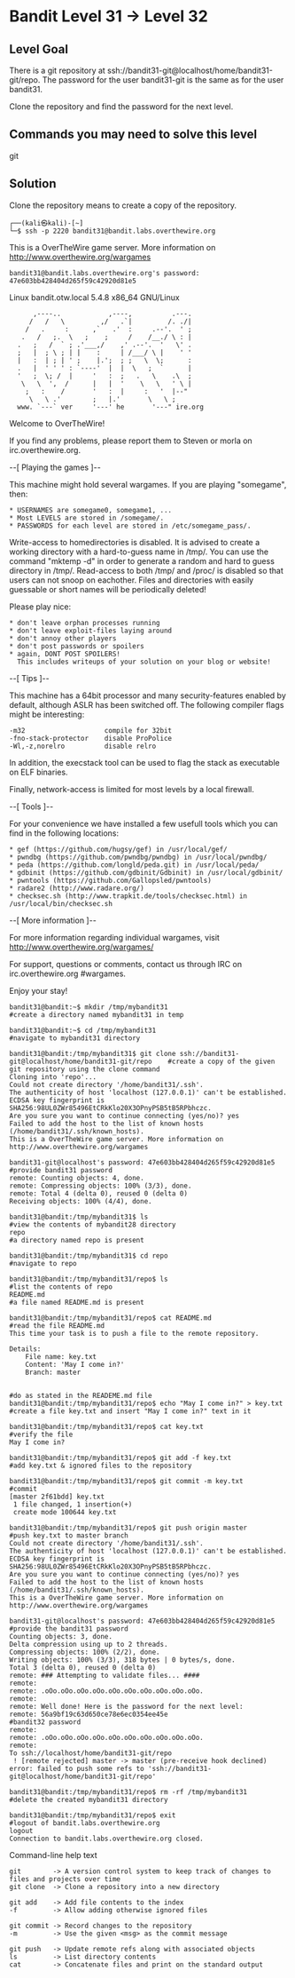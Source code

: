 # Bandit Level 31 → Level 32

## Level Goal
There is a git repository at ssh://bandit31-git@localhost/home/bandit31-git/repo. The password for the user bandit31-git is the same as for the user bandit31.

Clone the repository and find the password for the next level.

## Commands you may need to solve this level
git

## Solution
Clone the repository means to create a copy of the repository.
```
┌──(kali㉿kali)-[~]
└─$ ssh -p 2220 bandit31@bandit.labs.overthewire.org
```
This is a OverTheWire game server. More information on http://www.overthewire.org/wargames

```
bandit31@bandit.labs.overthewire.org's password: 47e603bb428404d265f59c42920d81e5
```
Linux bandit.otw.local 5.4.8 x86_64 GNU/Linux
```
      ,----..            ,----,          .---.
     /   /   \         ,/   .`|         /. ./|
    /   .     :      ,`   .'  :     .--'.  ' ;
   .   /   ;.  \   ;    ;     /    /__./ \ : |
  .   ;   /  ` ; .'___,/    ,' .--'.  '   \' .
  ;   |  ; \ ; | |    :     | /___/ \ |    ' '
  |   :  | ; | ' ;    |.';  ; ;   \  \;      :
  .   |  ' ' ' : `----'  |  |  \   ;  `      |
  '   ;  \; /  |     '   :  ;   .   \    .\  ;
   \   \  ',  /      |   |  '    \   \   ' \ |
    ;   :    /       '   :  |     :   '  |--"
     \   \ .'        ;   |.'       \   \ ;
  www. `---` ver     '---' he       '---" ire.org

```
Welcome to OverTheWire!

If you find any problems, please report them to Steven or morla on
irc.overthewire.org.

--[ Playing the games ]--

  This machine might hold several wargames.
  If you are playing "somegame", then:

    * USERNAMES are somegame0, somegame1, ...
    * Most LEVELS are stored in /somegame/.
    * PASSWORDS for each level are stored in /etc/somegame_pass/.

  Write-access to homedirectories is disabled. It is advised to create a
  working directory with a hard-to-guess name in /tmp/.  You can use the
  command "mktemp -d" in order to generate a random and hard to guess
  directory in /tmp/.  Read-access to both /tmp/ and /proc/ is disabled
  so that users can not snoop on eachother. Files and directories with
  easily guessable or short names will be periodically deleted!

  Please play nice:

    * don't leave orphan processes running
    * don't leave exploit-files laying around
    * don't annoy other players
    * don't post passwords or spoilers
    * again, DONT POST SPOILERS!
      This includes writeups of your solution on your blog or website!

--[ Tips ]--

  This machine has a 64bit processor and many security-features enabled
  by default, although ASLR has been switched off.  The following
  compiler flags might be interesting:

    -m32                    compile for 32bit
    -fno-stack-protector    disable ProPolice
    -Wl,-z,norelro          disable relro

  In addition, the execstack tool can be used to flag the stack as
  executable on ELF binaries.

  Finally, network-access is limited for most levels by a local
  firewall.

--[ Tools ]--

 For your convenience we have installed a few usefull tools which you can find
 in the following locations:

    * gef (https://github.com/hugsy/gef) in /usr/local/gef/
    * pwndbg (https://github.com/pwndbg/pwndbg) in /usr/local/pwndbg/
    * peda (https://github.com/longld/peda.git) in /usr/local/peda/
    * gdbinit (https://github.com/gdbinit/Gdbinit) in /usr/local/gdbinit/
    * pwntools (https://github.com/Gallopsled/pwntools)
    * radare2 (http://www.radare.org/)
    * checksec.sh (http://www.trapkit.de/tools/checksec.html) in /usr/local/bin/checksec.sh

--[ More information ]--

  For more information regarding individual wargames, visit
  http://www.overthewire.org/wargames/

  For support, questions or comments, contact us through IRC on
  irc.overthewire.org #wargames.

  Enjoy your stay!
```
bandit31@bandit:~$ mkdir /tmp/mybandit31                                                          #create a directory named mybandit31 in temp

bandit31@bandit:~$ cd /tmp/mybandit31                                                             #navigate to mybandit31 directory

bandit31@bandit:/tmp/mybandit31$ git clone ssh://bandit31-git@localhost/home/bandit31-git/repo    #create a copy of the given git repository using the clone command
Cloning into 'repo'...
Could not create directory '/home/bandit31/.ssh'.
The authenticity of host 'localhost (127.0.0.1)' can't be established.
ECDSA key fingerprint is SHA256:98UL0ZWr85496EtCRkKlo20X3OPnyPSB5tB5RPbhczc.
Are you sure you want to continue connecting (yes/no)? yes
Failed to add the host to the list of known hosts (/home/bandit31/.ssh/known_hosts).
This is a OverTheWire game server. More information on http://www.overthewire.org/wargames

bandit31-git@localhost's password: 47e603bb428404d265f59c42920d81e5                               #provide bandit31 password
remote: Counting objects: 4, done.
remote: Compressing objects: 100% (3/3), done.
remote: Total 4 (delta 0), reused 0 (delta 0)
Receiving objects: 100% (4/4), done.

bandit31@bandit:/tmp/mybandit31$ ls                                                               #view the contents of mybandit28 directory
repo                                                                                              #a directory named repo is present

bandit31@bandit:/tmp/mybandit31$ cd repo                                                          #navigate to repo

bandit31@bandit:/tmp/mybandit31/repo$ ls                                                          #list the contents of repo
README.md                                                                                         #a file named README.md is present

bandit31@bandit:/tmp/mybandit31/repo$ cat README.md                                               #read the file README.md
This time your task is to push a file to the remote repository.

Details:
    File name: key.txt
    Content: 'May I come in?'
    Branch: master

                                                                                                  #do as stated in the READEME.md file
bandit31@bandit:/tmp/mybandit31/repo$ echo "May I come in?" > key.txt                             #create a file key.txt and insert "May I come in?" text in it

bandit31@bandit:/tmp/mybandit31/repo$ cat key.txt                                                 #verify the file
May I come in?

bandit31@bandit:/tmp/mybandit31/repo$ git add -f key.txt                                          #add key.txt & ignored files to the repository

bandit31@bandit:/tmp/mybandit31/repo$ git commit -m key.txt                                       #commit
[master 2f61bdd] key.txt
 1 file changed, 1 insertion(+)
 create mode 100644 key.txt
 
bandit31@bandit:/tmp/mybandit31/repo$ git push origin master                                      #push key.txt to master branch
Could not create directory '/home/bandit31/.ssh'.
The authenticity of host 'localhost (127.0.0.1)' can't be established.
ECDSA key fingerprint is SHA256:98UL0ZWr85496EtCRkKlo20X3OPnyPSB5tB5RPbhczc.
Are you sure you want to continue connecting (yes/no)? yes
Failed to add the host to the list of known hosts (/home/bandit31/.ssh/known_hosts).
This is a OverTheWire game server. More information on http://www.overthewire.org/wargames

bandit31-git@localhost's password: 47e603bb428404d265f59c42920d81e5                                 #provide the bandit31 password
Counting objects: 3, done.
Delta compression using up to 2 threads.
Compressing objects: 100% (2/2), done.
Writing objects: 100% (3/3), 318 bytes | 0 bytes/s, done.
Total 3 (delta 0), reused 0 (delta 0)
remote: ### Attempting to validate files... ####
remote: 
remote: .oOo.oOo.oOo.oOo.oOo.oOo.oOo.oOo.oOo.oOo.
remote: 
remote: Well done! Here is the password for the next level:
remote: 56a9bf19c63d650ce78e6ec0354ee45e                                                             #bandit32 password
remote: 
remote: .oOo.oOo.oOo.oOo.oOo.oOo.oOo.oOo.oOo.oOo.
remote: 
To ssh://localhost/home/bandit31-git/repo
 ! [remote rejected] master -> master (pre-receive hook declined)
error: failed to push some refs to 'ssh://bandit31-git@localhost/home/bandit31-git/repo'

bandit31@bandit:/tmp/mybandit31/repo$ rm -rf /tmp/mybandit31                                          #delete the created mybandit31 directory

bandit31@bandit:/tmp/mybandit31/repo$ exit                                                            #logout of bandit.labs.overthewire.org
logout
Connection to bandit.labs.overthewire.org closed.

```

Command-line help text
```
git        -> A version control system to keep track of changes to files and projects over time 
git clone  -> Clone a repository into a new directory

git add    -> Add file contents to the index
-f         -> Allow adding otherwise ignored files

git commit -> Record changes to the repository
-m         -> Use the given <msg> as the commit message

git push   -> Update remote refs along with associated objects
ls         -> List directory contents
cat        -> Concatenate files and print on the standard output 
```
